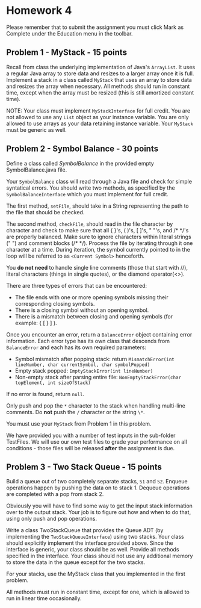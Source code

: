 # Homework 4

Please remember that to submit the assignment you must click Mark as Complete under the Education menu in the toolbar.

## Problem 1 - MyStack - 15 points

Recall from class the underlying implementation of Java's `ArrayList`. It uses a regular Java array to store data and resizes to a larger array once it is full. Implement a stack in a class called `MyStack` that uses an array to store data and resizes the array when necessary. All methods should run in constant time, except when the array must be resized (this is still amortized constant time).

NOTE: Your class must implement `MyStackInterface` for full credit. You are not allowed to use any `List` object as your instance variable. You are only allowed to use arrays as your data retaining instance variable. Your `MyStack` must be generic as well.


## Problem 2 - Symbol Balance - 30 points

Define a class called *SymbolBalance* in the provided empty SymbolBalance.java file.

Your `SymbolBalance` class will read through a Java file and check for simple syntatical errors. You should write two methods, as specified by the `SymbolBalanceInterface` which you must implement for full credit.

The first method, `setFile`, should take in a String representing the path to the file that should be checked.

The second method, `checkFile`, should read in the file character by character and check to make sure that all { }'s, ( )'s, [ ]'s, " "'s, and /\* \*/'s are properly balanced. Make sure to ignore characters within literal strings (" ") and comment blocks (/\* \*/). Process the file by iterating through it one character at a time. During iteration, the symbol currently pointed to in the loop will be referred to as `<Current Symbol>` henceforth.

You **do not need** to handle single line comments (those that start with //), literal characters (things in single quotes), or the diamond operator(<>).

There are three types of errors that can be encountered:

* The file ends with one or more opening symbols missing their corresponding closing symbols.
* There is a closing symbol without an opening symbol.
* There is a mismatch between closing and opening symbols (for example: { [ } ] ).

Once you encounter an error, return a `BalanceError` object containing error information. Each error type has its own class that descends from `BalanceError` and each has its own required parameters:

- Symbol mismatch after popping stack: return `MismatchError(int lineNumber, char currentSymbol, char symbolPopped)`
- Empty stack popped: `EmptyStackError(int lineNumber)`
- Non-empty stack after parsing entire file: `NonEmptyStackError(char topElement, int sizeOfStack)`

If no error is found, return `null`.

Only push and pop the `*` character to the stack when handling multi-line comments. Do **not** push the `/` character or the string `\*`.

You must use your `MyStack` from Problem 1 in this problem.

We have provided you with a number of test inputs in the sub-folder TestFiles. We will use our own test files to grade your performance on all conditions - those files will be released **after** the assignment is due.

## Problem 3 - Two Stack Queue - 15 points

Build a queue out of two completely separate stacks, `S1` and `S2`. Enqueue operations happen by pushing the data on to stack 1.
Dequeue operations are completed with a pop from stack 2.  

Obviously you will have to find some way to get the input stack information over to the output stack.  Your job is to figure out how and when to do that, using only push and pop operations.

Write a class TwoStackQueue that provides the Queue ADT (by implementing the `TwoStackQueueInterface`) using two stacks. Your class should explicitly implement the interface provided above.  Since the interface is generic, your class should be as well. Provide all methods specified in the interface. Your class should not use any additional memory to store the data in the queue except for the two stacks. 

For your stacks, use the MyStack class that you implemented in the first problem.

All methods must run in constant time, except for one, which is allowed to run in linear time occasionally.